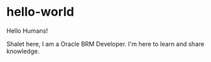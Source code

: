 # hello-world

Hello Humans!

Shalet here, I am a Oracle BRM Developer. I'm here to learn and share knowledge.
